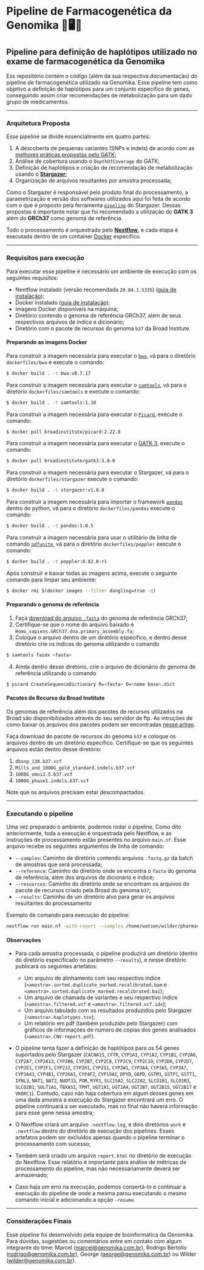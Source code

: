 # Pipeline de Farmacogenética da Genomika 🧬🖥️💊
## Pipeline para definição de haplótipos utilizado no exame de farmacogenética da Genomika

Ess repositório contém o código  (além da sua respectiva documentação) do pipeline de farmacogenética utilizado na Genomika. Esse pipeline tem como objetivo a definição de haplótipos para um conjunto específico de genes, conseguindo assim criar recomendações de metabolização para um dado grupo de medicamentos.

----

### Arquitetura Proposta
Esse pipeline se divide essencialmente em quatro partes:

1. A descoberta de pequenas variantes (SNPs e Indels) de acordo com as [melhores práticas propostas pelo GATK](https://gatk.broadinstitute.org/hc/en-us/articles/360035535932-Germline-short-variant-discovery-SNPs-Indels-);
2. Análise de cobertura usando o `DepthOfCoverage` do GATK;
3. Definição de haplótipos e criação de recomendação de metabolização usando o [**Stargazer**](https://stargazer.gs.washington.edu/stargazerweb/);
4. Organização de arquivos resultantes por amostra processada;

Como o Stargazer é responsável pelo produto final do processamento, a parametrização e versão dos softwares utilizados aqui foi feita de acordo com o que é proposto pela ferramenta [`pipeline`](https://stargazer.gs.washington.edu/stargazerweb/res/documentation.html#pipeline) do Stargazer. Dessas propostas é importante notar que foi recomendado a utilização do **GATK 3** além do **GRCh37** como genoma de referência.

Todo o processamento é orquestrado pelo [**Nextflow**](https://www.nextflow.io/), e cada etapa é executada dentro de um container [Docker](https://www.docker.com/) específico.

----

### Requisitos para execução

Para executar esse pipeline é necessário um ambiente de execução com os seguintes requisitos:

* Nextflow instalado (versão recomendada `20.04.1.5335`) ([guia de instalação](https://www.nextflow.io/index.html#GetStarted));
* Docker instalado ([guia de instalação](https://www.docker.com/get-started));
* Imagens Docker disponíveis na máquina;
* Diretório contendo o genoma de referência GRCh37, além de seus respectivos arquivos de índice e dicionário;
* Diretório com o pacote de recursos do genoma `b37` da Broad Institute.

#### Preparando as imagens Docker

Para construir a imagem necessária para executar o [`bwa`](https://github.com/lh3/bwa), vá para o diretório `dockerfiles/bwa` e execute o comando:

```bash
$ docker build . -t bwa:v0.7.17
```

Para construir a imagem necessária para executar o [`samtools`](https://github.com/samtools/samtools), vá para o diretório `dockerfiles/samtools` e execute o comando:

```bash
$ docker build . -t samtools:1.10
```

Para construir a imagem necessária para executar o [`Picard`](https://broadinstitute.github.io/picard/), execute o comando:

```bash
$ docker pull broadinstitute/picard:2.22.8
```

Para construir a imagem necessária para executar o [GATK 3](https://github.com/broadgsa/gatk/releases/tag/3.8-1), execute o comando:

```bash
$ docker pull broadinstitute/gatk3:3.8-0
```

Para construir a imagem necessária para executar o Stargazer, vá para o diretório `dockerfiles/stargazer` execute o comando:

```bash
$ docker build . -t stargazer:v1.0.8
```

Para construir a imagem necessária para importar o framework [`pandas`](https://pandas.pydata.org/) dentro do python, vá para o diretório `dockerfiles/pandas` execute o comando:

```bash
$ docker build . -t pandas:1.0.5
```

Para construir a imagem necessária para usar o utilitário de linha de comando [`pdfunite`](https://manpages.debian.org/buster/poppler-utils/pdfunite.1.en.html), vá para o diretório `dockerfiles/poppler` execute o comando:

```bash
$ docker build . -t poppler:0.82.0-r1
```

Após construir e baixar todas as imagens acima, execute o seguinte comando para limpar seu ambiente:

```bash
$ docker rmi $(docker images --filter dangling=true -q)
```

#### Preparando o genoma de referência

1. Faça [download do arquivo `.fasta`](ftp://ftp.ensembl.org/pub/grch37/current/fasta/homo_sapiens/) do genoma de referência GRCh37;
2. Certifique-se que o nome do arquivo baixado é `Homo_sapiens.GRCh37.dna.primary_assembly.fa`;
3. Coloque o arquivo dentro de um diretório específico, e dentro desse diretório crie os índices do genoma utilizando o comando
```bash
$ samtools faidx <fasta>
```
4. Ainda dentro desse diretório, crie o arquivo de dicionário do genoma de referência utilizando o comando
```bash
$ picard CreateSequenceDictionary R=<fasta> O=<nome base>.dict
```

#### Pacotes de Recurso da Broad Institute

Os genomas de referência além dos pacotes de recursos utilizados na Broad são disponibilizados através do seu servidor de ftp. As intruções de como baixar os arquivos dos pacotes podem ser encontradas [nesse artigo](https://gatk.broadinstitute.org/hc/en-us/articles/360035890811-Resource-bundle).

Faça download do pacote de recursos do genoma `b37` e coloque os arquivos dentro de um diretório específico. Certifique-se que os seguintes arquivos estão dentro desse diretório:

1. `dbsnp_138.b37.vcf`
2. `Mills_and_1000G_gold_standard.indels.b37.vcf`
3. `1000G_omni2.5.b37.vcf`
4. `1000G_phase1.indels.b37.vcf`

Note que os arquivos precisam estar descompactados.

----

### Executando o pipeline

Uma vez preparado o ambiente, podemos rodar o pipeline. Como dito anteriormente, toda a execução é orquestrada pelo Nextflow, e as instruções de processamento estão presentes no arquivo `main.nf`. Esse arquivo recebe os seguintes argumentos de linha de comando:

* `--samples`: Caminho de diretório contendo arquivos `.fastq.gz` da batch de amostras que será processada;
* `--reference`: Caminho do diretório onde se encontra o `fasta` do genoma de referência, além dos arquivos de dicionário e índice;
* `--resources`: Caminho do diretório onde se encontram os arquivos do pacote de recursos criado pela Broad do genoma `b37`;
* `--results`: Caminho de um diretório alvo para gerar os arquivos resultantes do processamento

Exemplo de comando para execução do pipeline:

```bash
nextflow run main.nf -with-report --samples /home/watson/wilder/pharmacogenetics-analyses/nextflow/fastqs/NS20191022/ --reference /home/watson/wilder/reference-genomes/GRCh37/ --resources /home/watson/wilder/reference-genomes/b37-resource-bundle/ --results /home/watson/wilder/pharmacogenetics-analyses/nextflow/20190346/
```

#### Observações
* Para cada amostra processada, o pipeline produzirá um diretório (dentro do diretório especificado no parâmetro `--results`), e nesse diretório publicará os seguintes artefatos:

    * Um arquivo de alinhamento com seu respectivo índice (`<amostra>.sorted.duplicate_marked.recalibrated.bam` e `<amostra>.sorted.duplicate_marked.recalibrated.bai`);
    * Um arquivo de chamada de variantes e seu respectivo índice (`<amostra>.filtered.vcf` e `<amostra>.filtered.vcf.idx`);
    * Um arquivo tabulado com os resultados produzidos pelo Stargazer (`<amostra>.haplotypes.tsv`);
    * Um relatório em pdf (também produzido pelo Stargazer) com gráficos de informações de número de cópias dos genes analisados (`<amostra>.CNV-report.pdf`).

* O pipeline tenta fazer a definição de haplótipos para os 54 genes suportados pelo Stargazer (`CACNA1S`, `CFTR`, `CYP1A1`, `CYP1A2`, `CYP1B1`, `CYP2A6`, `CYP2A7`, `CYP2A13`, `CYP2B6`, `CYP2B7`, `CYP2C8`, `CYP2C9`, `CYP2C19`, `CYP2D6`, `CYP2D7`, `CYP2E1`, `CYP2F1`, `CYP2J2`, `CYP2R1`, `CYP2S1`, `CYP2W1`, `CYP3A4`, `CYP3A5`, `CYP3A7`, `CYP3A43`, `CYP4B1`, `CYP26A1`, `CYP4F2`, `CYP19A1`, `DPYD`, `G6PD`, `GSTM1`, `GSTP1`, `GSTT1`, `IFNL3`, `NAT1`, `NAT2`, `NUDT15`, `POR`, `RYR1`, `SLC15A2`, `SLC22A2`, `SLCO1B1`, `SLCO1B3`, `SLCO2B1`, `SULT1A1`, `TBXAS1`, `TPMT`, `UGT1A1`, `UGT1A4`, `UGT2B7`, `UGT2B15`, `UGT2B17` e `VKORC1`). Contudo, caso não haja cobertura em algum desses genes em uma dada amostra a execução do Stargazer encontrará um erro. O pipeline continuará a ser executado, mas no final não haverá informação para esse gene nessa amostra;

* O Nextflow criará um arquivo `.nextflow.log`, e dois diretórios `work` e `.nextflow` dentro do diretório de execução dos pipelines. Esses artefatos podem ser excluídos apenas quando o pipeline terminar o processamento com sucesso;

* Também será criado um arquivo `report.html` no diretório de execução do Nextflow. Esse relatório é importante para análise de métricas de processamento do pipeline, mas não necessariamente deverá ser armazenado;

* Caso haja um erro na execução, podemos consertá-lo e continuar a execução do pipeline de onde a mesma parou executando o mesmo comando inicial e adicionando a opção `-resume`.

----

### Considerações Finais

Esse pipeline foi desenvolvido pela equipe de bioinformática da Genomika. Para dúvidas, sugestões ou comentários entre em contato com algum integrante do time: Marcel (marcel@genomika.com.br), Rodrigo Bertollo (rodrigo@genomika.com.br), George (george@genomika.com.br) ou Wilder (wilder@genomika.com.br).
